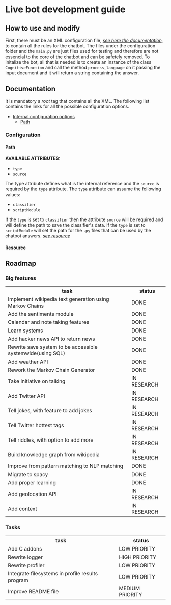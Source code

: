# Live bot development guide

## How to use and modify
First, there must be an XML configuration file, [*see here the documentation*](#documentation), to contain all the
rules for the chatbot. The files under the configuration folder and the `main.py` are just files used for testing
and therefore are not essencial to the core of the chatbot and can be safetely removed.
To initalize the bot, all that is needed is to create an instance of the class `CognitiveFunction` and call the method
`process_language` on it passing the input document and it will return a string containing the answer.

## Documentation
It is mandatory a *root* tag that contains all the XML. The following list contains the links for all the possible
configuration options.

- [Internal configuration options](#Configuration)
    - [Path](#Path)
    
### Configuration
#### Path
**AVAILABLE ATTRIBUTES:**
- `type`
- `source`

The type attribute defines what is the internal reference and the `source` is required by the `type` attribute.
The `type` attribute can assume the following values:
- `classifier`
- `scriptModule`

If the `type` is set to `classifier` then the attribute `source` will be required and will define the path to save the
classifier's data.
If the `type` is set to `scriptModule` will set the path for the `.py` files that can be used by the chatbot answers.
[*see resource*](#Resource)

#### Resource

## Roadmap
### Big features
<table>
    <tr>
        <th>task</th>                                                       <th>status</th>
    </tr>
    <tr>
        <td>Implement wikipedia text generation using Markov Chains</td>    <td>DONE</td>
    </tr>
    <tr>
        <td>Add the sentiments module</td>                                  <td>DONE</td>
    </tr>
    <tr>
        <td>Calendar and note taking features</td>                          <td>DONE</td>
    </tr>
    <tr>
        <td>Learn systems</td>                                              <td>DONE</td>
    </tr>
    <tr>
        <td>Add hacker news API to return news</td>                         <td>DONE</td>
    </tr>
    <tr>
        <td>Rewrite save system to be accessible systemwide(using SQL)</td> <td>DONE</td>
    </tr>
    <tr>
        <td>Add weather API</td>                                            <td>DONE</td>
    </tr>
    <tr>
        <td>Rework the Markov Chain Generator</td>                          <td>DONE</td>
    </tr>
    <tr>
        <td>Take initiative on talking</td>                                 <td>IN RESEARCH</td>
    </tr>
    <tr>
        <td>Add Twitter API</td>                                            <td>IN RESEARCH</td>
    </tr>
    <tr>
        <td>Tell jokes, with feature to add jokes</td>                      <td>IN RESEARCH</td>
    </tr>
    <tr>
        <td>Tell Twitter hottest tags</td>                                  <td>IN RESEARCH</td>
    </tr>
    <tr>
        <td>Tell riddles, with option to add more</td>                      <td>IN RESEARCH</td>
    </tr>
    <tr>
        <td>Build knowledge graph from wikipedia</td>                       <td>IN RESEARCH</td>
    </tr>
    <tr>
        <td>Improve from pattern matching to NLP matching</td>              <td>DONE</td>
    </tr>
    <tr>
        <td>Migrate to spacy</td>                                           <td>DONE</td>
    </tr>
    <tr>
        <td>Add proper learning</td>                                        <td>DONE</td>
    </tr>
    <tr>
        <td>Add geolocation API</td>                                        <td>IN RESEARCH</td>
    </tr>
    <tr>
        <td>Add context</td>                                                <td>IN RESEARCH</td>
    </tr>
</table>

### Tasks
<table>
    <tr>
        <th>task</th>                                                       <th>status</th>
    </tr>
    <tr>
        <td>Add C addons</td>                                               <td>LOW PRIORITY</td>
    </tr>
    <tr>
        <td>Rewrite logger</td>                                             <td>HIGH PRIORITY</td>
    </tr>
    <tr>
        <td>Rewrite profiler</td>                                           <td>LOW PRIORITY</td>
    </tr>
    <tr>
        <td>Integrate filesystems in profile results program</td>           <td>LOW PRIORITY</td>
    </tr>
    <tr>
        <td>Improve README file</td>                                        <td>MEDIUM PRIORITY</td>
    </tr>
</table>
